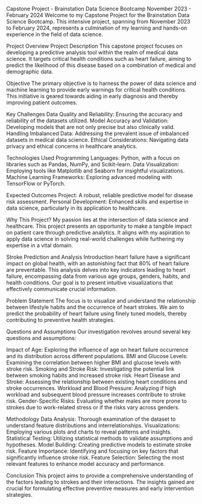 Capstone Project - Brainstation Data Science Bootcamp
November 2023 - February 2024
Welcome to my Capstone Project for the Brainstation Data Science Bootcamp. This intensive project, spanning from November 2023 to February 2024, represents a culmination of my learning and hands-on experience in the field of data science.

Project Overview
Project Description
This capstone project focuses on developing a predictive analysis tool within the realm of medical data science. It targets critical health conditions such as heart failure, aiming to predict the likelihood of this disease based on a combination of medical and demographic data.

Objective
The primary objective is to harness the power of data science and machine learning to provide early warnings for critical health conditions. This initiative is geared towards aiding in early diagnosis and thereby improving patient outcomes.

Key Challenges
Data Quality and Reliability: Ensuring the accuracy and reliability of the datasets utilized.
Model Accuracy and Validation: Developing models that are not only precise but also clinically valid.
Handling Imbalanced Data: Addressing the prevalent issue of imbalanced datasets in medical data science.
Ethical Considerations: Navigating data privacy and ethical concerns in healthcare analytics.

Technologies Used
Programming Languages: Python, with a focus on libraries such as Pandas, NumPy, and Scikit-learn.
Data Visualization: Employing tools like Matplotlib and Seaborn for insightful visualizations.
Machine Learning Frameworks: Exploring advanced modeling with TensorFlow or PyTorch.

Expected Outcomes
Project: A robust, reliable predictive model for disease risk assessment.
Personal Development: Enhanced skills and expertise in data science, particularly in its application to healthcare.

Why This Project?
My passion lies at the intersection of data science and healthcare. This project presents an opportunity to make a tangible impact on patient care through predictive analytics. It aligns with my aspiration to apply data science in solving real-world challenges while furthering my expertise in a vital domain.


Stroke Prediction and Analysis
Introduction
heart failure have a significant impact on global health, with an astonishing fact that 80% of heart failure are preventable. This analysis delves into key indicators leading to heart failure, encompassing data from various age groups, genders, habits, and health conditions. Our goal is to present intuitive visualizations that effectively communicate crucial information.


Problem Statement
The focus is to visualize and understand the relationship between lifestyle habits and the occurrence of heart strokes. We aim to predict the probability of heart failure using finely tuned models, thereby contributing to preventive health strategies.


Questions and Assumptions
Our investigation revolves around several key questions and assumptions:


Impact of Age: Exploring the influence of age on heart failure occurrence and its distribution across different populations.
BMI and Glucose Levels: Examining the correlation between higher BMI and glucose levels with stroke risk.
Smoking and Stroke Risk: Investigating the potential link between smoking habits and increased stroke risk.
Heart Disease and Stroke: Assessing the relationship between existing heart conditions and stroke occurrences.
Workload and Blood Pressure: Analyzing if high workload and subsequent blood pressure increases contribute to stroke risk.
Gender-Specific Risks: Evaluating whether males are more prone to strokes due to work-related stress or if the risks vary across genders.

Methodology
Data Analysis: Thorough examination of the dataset to understand feature distributions and interrelationships.
Visualizations: Employing various plots and charts to reveal patterns and insights.
Statistical Testing: Utilizing statistical methods to validate assumptions and hypotheses.
Model Building: Creating predictive models to estimate stroke risk.
Feature Importance: Identifying and focusing on key factors that significantly influence stroke risk.
Feature Selection: Selecting the most relevant features to enhance model accuracy and performance.

Conclusion
This project aims to provide a comprehensive understanding of the factors leading to strokes and their interactions. The insights gained are crucial for formulating effective preventive measures and early intervention strategies.


